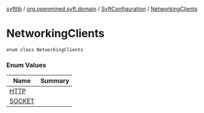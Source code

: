 [syftlib](../../../index.md) / [org.openmined.syft.domain](../../index.md) / [SyftConfiguration](../index.md) / [NetworkingClients](./index.md)

# NetworkingClients

`enum class NetworkingClients`

### Enum Values

| Name | Summary |
|---|---|
| [HTTP](-h-t-t-p.md) |  |
| [SOCKET](-s-o-c-k-e-t.md) |  |
